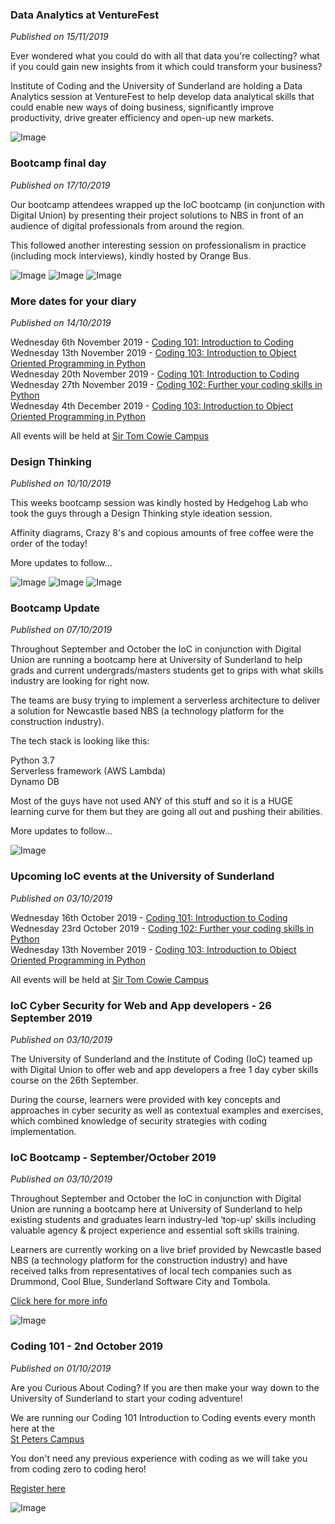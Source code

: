 <!--- Data Analytics at VentureFest -->

### Data Analytics at VentureFest
<i>Published on 15/11/2019</i>

Ever wondered what you could do with all that data you're collecting? what if you could gain new insights from it which could transform your business?

Institute of Coding and the University of Sunderland are holding a Data Analytics session at VentureFest to help develop data analytical skills that could enable new ways of doing business, significantly improve productivity, drive greater efficiency and open-up new markets.

![Image](img/venture-fest.jpg)


<!--- Bootcamp final day -->

### Bootcamp final day
<i>Published on 17/10/2019</i>

Our bootcamp attendees wrapped up the IoC bootcamp (in conjunction with Digital Union) by presenting their project solutions to NBS in front of an audience of digital professionals from around the region.

This followed another interesting session on professionalism in practice (including mock interviews), kindly hosted by Orange Bus.

![Image](img/0.jpg)
![Image](img/1.jpg)
![Image](img/2.jpg)


<!--- Upcoming Events -->

### More dates for your diary
<i>Published on 14/10/2019</i>

Wednesday 6th November 2019 - [Coding 101: Introduction to Coding](https://www.eventbrite.co.uk/e/coding-101-curious-about-coding-tickets-76782708147) <br/> 
Wednesday 13th November 2019 - [Coding 103: Introduction to Object Oriented Programming in Python](https://www.eventbrite.co.uk/e/coding-103-an-introduction-to-object-oriented-programming-tickets-75301329303) <br/> 
Wednesday 20th November 2019 - [Coding 101: Introduction to Coding](https://www.eventbrite.co.uk/e/coding-101-curious-about-coding-tickets-76782104341) <br/>
Wednesday 27th November 2019 - [Coding 102: Further your coding skills in Python](https://www.eventbrite.co.uk/e/coding-102-even-more-curious-about-coding-tickets-76787478415) <br/>
Wednesday 4th December 2019 - [Coding 103: Introduction to Object Oriented Programming in Python](https://www.eventbrite.co.uk/e/coding-103-an-introduction-to-object-oriented-programming-tickets-76784904717) <br/>

All events will be held at [Sir Tom Cowie Campus](https://www.google.com/maps/dir//sir+tom+cowie+campus/data=!4m6!4m5!1m1!4e2!1m2!1m1!1s0x487e66616d5f8823:0xaaac8a17409bd474?sa=X&ved=2ahUKEwif2q2Dm4DlAhWOURUIHSlIC9YQ9RcwFHoECA4QEQ)

<!--- Bootcamp Update -->

### Design Thinking
<i>Published on 10/10/2019</i>

This weeks bootcamp session was kindly hosted by Hedgehog Lab who took the guys through a Design Thinking style ideation session. 

Affinity diagrams, Crazy 8's and copious amounts of free coffee were the order of the today!

More updates to follow...

![Image](img/IMG_2452.jpg)
![Image](img/IMG_1234.jpg)
![Image](img/IMG_9437.jpg)


<!--- Bootcamp Update -->

### Bootcamp Update
<i>Published on 07/10/2019</i>

Throughout September and October the IoC in conjunction with Digital Union are running a bootcamp here at University of Sunderland to help grads and current undergrads/masters students get to grips with what skills industry are looking for right now.

The teams are busy trying to implement a serverless architecture to deliver a solution for Newcastle based NBS (a technology platform for the construction industry). 

The tech stack is looking like this:

Python 3.7<br/> 
Serverless framework (AWS Lambda)<br/> 
Dynamo DB<br/> 

Most of the guys have not used ANY of this stuff and so it is a HUGE learning curve for them but they are going all out and pushing their abilities.

More updates to follow...

![Image](https://camo.githubusercontent.com/16068dbb37e2d7fdae1127de35a336c5f254a5e7/68747470733a2f2f73332e616d617a6f6e6177732e636f6d2f6173736574732e6769746875622e7365727665726c6573732f726561646d652d7365727665726c6573732d6672616d65776f726b2e6a7067)

<!--- Upcoming Events -->

### Upcoming IoC events at the University of Sunderland
<i>Published on 03/10/2019</i>

Wednesday 16th October 2019 - [Coding 101: Introduction to Coding](https://www.eventbrite.co.uk/e/coding-101-curious-about-coding-tickets-74676179463) <br/> 
Wednesday 23rd October 2019 - [Coding 102: Further your coding skills in Python](https://www.eventbrite.co.uk/e/coding-102-even-more-curious-about-coding-tickets-75229803367) <br/> 
Wednesday 13th November 2019 - [Coding 103: Introduction to Object Oriented Programming in Python](https://www.eventbrite.co.uk/e/coding-103-an-introduction-to-object-oriented-programming-tickets-75301329303)
<br/> 

All events will be held at [Sir Tom Cowie Campus](https://www.google.com/maps/dir//sir+tom+cowie+campus/data=!4m6!4m5!1m1!4e2!1m2!1m1!1s0x487e66616d5f8823:0xaaac8a17409bd474?sa=X&ved=2ahUKEwif2q2Dm4DlAhWOURUIHSlIC9YQ9RcwFHoECA4QEQ)




<!--- Cyber Skills -->

### IoC Cyber Security for Web and App developers - 26 September 2019
<i>Published on 03/10/2019</i>

The University of Sunderland and the Institute of Coding (IoC) teamed up with Digital Union to offer web and app developers a free 1 day cyber skills course on the 26th September.

During the course, learners were provided with key concepts and approaches in cyber security as well as contextual examples and exercises, which combined knowledge of security strategies with coding implementation.



<!--- IoC Bootcamp 2019 -->

### IoC Bootcamp - September/October 2019
<i>Published on 03/10/2019</i>

Throughout September and October the IoC in conjunction with Digital Union are running a bootcamp here at University of Sunderland to help existing students and graduates learn industry-led ‘top-up’ skills including valuable agency & project experience and essential soft skills training.

Learners are currently working on a live brief provided by Newcastle based NBS (a technology platform for the construction industry) and have received talks from representatives of local tech companies such as Drummond, Cool Blue, Sunderland Software City and Tombola.

[Click here for more info](https://instituteofcoding.org/events/digital-bootcamp-for-students-and-graduates/)

![Image](https://sunderlandvibe.com/wp-content/uploads/2019/02/2019pr034pic2-1200x640.jpg)


<!--- Coding 101 2nd October 2019 -->

### Coding 101 - 2nd October 2019
<i>Published on 01/10/2019</i>

Are you Curious About Coding? If you are then make your way down to the University of Sunderland to start your coding adventure!

We are running our Coding 101 Introduction to Coding events every month here
at the <br/> [St Peters Campus](https://www.google.com/maps?ll=54.91168,-1.374303&z=16&t=m&hl=en-GB&gl=GB&mapclient=embed&daddr=University+of+Sunderland,+Sir+Tom+Cowie+Campus+at+St+Peter’s+St+Peters+Campus,+St+Peters+Way+Sunderland+SR6+0DD@54.91168,-1.374303)

You don't need any previous experience with coding as we will take you from coding zero to coding hero!


[Register here](https://www.eventbrite.co.uk/e/coding-101-curious-about-coding-tickets-71063539961)

![Image](https://img.evbuc.com/https%3A%2F%2Fcdn.evbuc.com%2Fimages%2F70486937%2F282900914618%2F1%2Foriginal.20190605-133142?w=1000&auto=compress&rect=21%2C0%2C2160%2C1080&s=4837df9f37b4fc4cbb59a4e8ae87135c)


